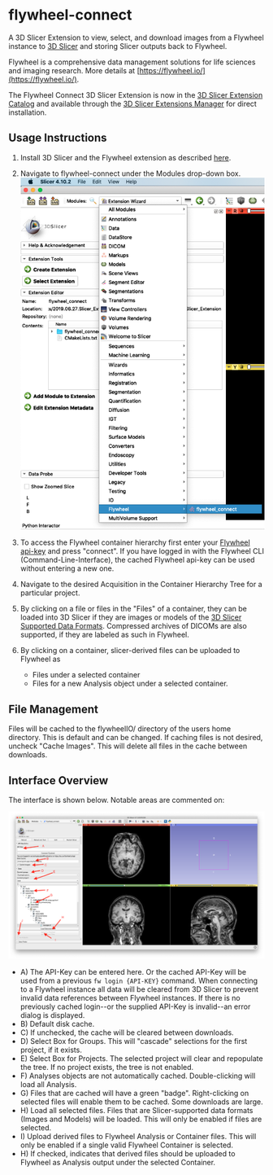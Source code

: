 # flywheel-connect

A 3D Slicer Extension to view, select, and download images from a Flywheel instance to 
[3D Slicer](https://www.slicer.org/) and storing Slicer outputs back to Flywheel.

Flywheel is a comprehensive data management solutions for life sciences and imaging research.
More details at [https://flywheel.io/](https://flywheel.io/).

The Flywheel Connect 3D Slicer Extension is now in the [3D Slicer Extension Catalog](https://slicer.kitware.com/midas3/slicerappstore/extension/view?extensionId=460488) and available through the [3D Slicer Extensions Manager](https://slicer.readthedocs.io/en/latest/user_guide/extensions_manager.html) for direct installation.

## Usage Instructions

1. Install 3D Slicer and the Flywheel extension as described [here](INSTALLATION.md).
2. Navigate to flywheel-connect under the Modules drop-down box.
    ![Select Extension](./Images/SelectExtension.png)
3. To access the Flywheel container hierarchy first enter your [Flywheel api-key](https://docs.flywheel.io/hc/en-us/articles/360015135654-User-Profile) and press "connect". If you have logged in with the Flywheel CLI (Command-Line-Interface), the cached Flywheel api-key can be used without entering a new one.
4. Navigate to the desired Acquisition in the Container Hierarchy Tree for a particular project.
5. By clicking on a file or files in the "Files" of a container, they can be loaded into 3D Slicer if they are images or models of the [3D Slicer Supported Data Formats](https://www.slicer.org/wiki/Documentation/4.8/SlicerApplication/SupportedDataFormat).  Compressed archives of DICOMs are also supported, if they are labeled as such in Flywheel.
6. By clicking on a container, slicer-derived files can be uploaded to Flywheel as

    * Files under a selected container
    * Files for a new Analysis object under a selected container.

## File Management
Files will be cached to the flywheelIO/ directory of the users home directory.  This is default and can be changed. If caching files is not desired, uncheck "Cache Images".  This will delete all files in the cache between downloads.

## Interface Overview
The interface is shown below. Notable areas are commented on:

![Tree View](./Images/TreeD_Slicer.png)

* A) The API-Key can be entered here. Or the cached API-Key will be used from a previous `fw login {API-KEY}` command. When connecting to a Flywheel instance all data will be cleared from 3D Slicer to prevent invalid data references between Flywheel instances. If there is no previously cached login--or the supplied API-Key is invalid--an error dialog is displayed.
* B) Default disk cache.
* C) If unchecked, the cache will be cleared between downloads.
* D) Select Box for Groups. This will "cascade" selections for the first project, if it exists.
* E) Select Box for Projects. The selected project will clear and repopulate the tree. If no project exists, the tree is not enabled.
* F) Analyses objects are not automatically cached. Double-clicking will load all Analysis.
* G) Files that are cached will have a green "badge". Right-clicking on selected files will enable them to be cached. Some downloads are large.
* H) Load all selected files. Files that are Slicer-supported data formats (Images and Models) will be loaded. This will only be enabled if files are selected.
* I) Upload derived files to Flywheel Analysis or Container files. This will only be enabled if a single valid Flywheel Container is selected.
* H) If checked, indicates that derived files should be uploaded to Flywheel as Analysis output under the selected Container.
